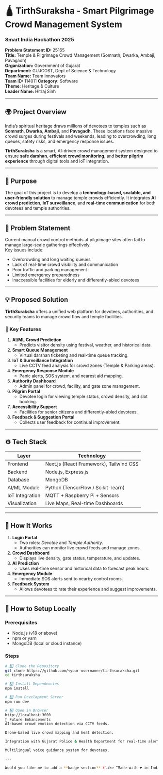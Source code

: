 # 🛕 TirthSuraksha - Smart Pilgrimage Crowd Management System

### Smart India Hackathon 2025  
**Problem Statement ID:** 25165  
**Title:** Temple & Pilgrimage Crowd Management (Somnath, Dwarka, Ambaji, Pavagadh)  
**Organization:** Government of Gujarat  
**Department:** GUJCOST, Dept of Science & Technology  
**Team Name:** Team Innovators  
**Team ID:** 114011 
**Category:** Software  
**Theme:** Heritage & Culture  
**Leader Name:** Hitraj Sinh 

---

## 🌍 Project Overview

India’s spiritual heritage draws millions of devotees to temples such as **Somnath**, **Dwarka**, **Ambaji**, and **Pavagadh**. These locations face massive crowd surges during festivals and weekends, leading to overcrowding, long queues, safety risks, and emergency response issues.

**TirthSuraksha** is a smart, AI-driven crowd management system designed to ensure **safe darshan**, **efficient crowd monitoring**, and **better pilgrim experience** through digital tools and IoT integration.

---

## 🎯 Purpose

The goal of this project is to develop a **technology-based, scalable, and user-friendly solution** to manage temple crowds efficiently. It integrates **AI crowd prediction**, **IoT surveillance**, and **real-time communication** for both devotees and temple authorities.

---

## 🧩 Problem Statement

Current manual crowd control methods at pilgrimage sites often fail to manage large-scale gatherings effectively.  
Key issues include:

- Overcrowding and long waiting queues  
- Lack of real-time crowd visibility and communication  
- Poor traffic and parking management  
- Limited emergency preparedness  
- Inaccessible facilities for elderly and differently-abled devotees  

---

## 💡 Proposed Solution

**TirthSuraksha** offers a unified web platform for devotees, authorities, and security teams to manage crowd flow and temple facilities.

### 🔑 Key Features

1. **AI/ML Crowd Prediction**
   - Predicts visitor density using festival, weather, and historical data.
2. **Smart Queue Management**
   - Virtual darshan ticketing and real-time queue tracking.
3. **IoT & Surveillance Integration**
   - Live CCTV feed analysis for crowd zones (Temple & Parking areas).
4. **Emergency Response Module**
   - Panic alerts, SOS system, and nearest aid mapping.
5. **Authority Dashboard**
   - Admin panel for crowd, facility, and gate zone management.
6. **Pilgrim Portal**
   - Devotee login for viewing temple status, crowd density, and slot booking.
7. **Accessibility Support**
   - Facilities for senior citizens and differently-abled devotees.
8. **Feedback & Suggestion Portal**
   - Collects user feedback for continual improvement.

---

## ⚙️ Tech Stack

| Layer | Technology |
|-------|-------------|
| Frontend | Next.js (React Framework), Tailwind CSS |
| Backend | Node.js, Express.js |
| Database | MongoDB |
| AI/ML Module | Python (TensorFlow / Scikit-learn) |
| IoT Integration | MQTT + Raspberry Pi + Sensors |
| Visualization | Live Maps, Real-time Dashboards |

---

## 🚀 How It Works

1. **Login Portal**
   - Two roles: *Devotee* and *Temple Authority*.
   - Authorities can monitor live crowd feeds and manage zones.
2. **Crowd Dashboard**
   - Displays live density, gate status, temperature, and updates.
3. **AI Prediction**
   - Uses real-time sensor and historical data to forecast peak hours.
4. **Emergency Module**
   - Immediate SOS alerts sent to nearby control rooms.
5. **Feedback System**
   - Allows devotees to rate their experience and suggest improvements.

---

## 🧩 How to Setup Locally

### Prerequisites
- Node.js (v18 or above)
- npm or yarn
- MongoDB (local or cloud instance)

### Steps
```bash
# 1️⃣ Clone the Repository
git clone https://github.com/<your-username>/tirthsuraksha.git
cd tirthsuraksha

# 2️⃣ Install Dependencies
npm install

# 3️⃣ Run Development Server
npm run dev

# 4️⃣ Open in Browser
http://localhost:3000
🧠 Future Enhancements
AI-based crowd emotion detection via CCTV feeds.

Drone-based live crowd mapping and heat detection.

Integration with Gujarat Police & Health Department for real-time alerts.

Multilingual voice guidance system for devotees.

---

Would you like me to add a **badge section** (like “Made with ❤️ in India”, “Next.js”, “MIT License”) at the top for a polished GitHub look?

